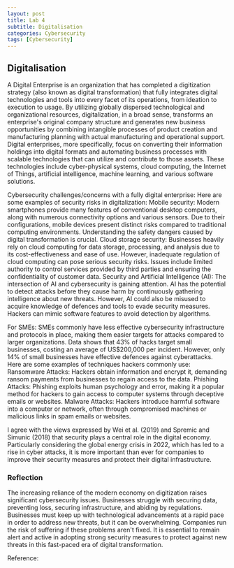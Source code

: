 ```yaml
---
layout: post
title: Lab 4
subtitle: Digitalisation
categories: Cybersecurity
tags: [Cybersecurity]
---
```


## Digitalisation


A Digital Enterprise is an organization that has completed a digitization strategy (also known as digital transformation) that fully integrates digital technologies and tools into every facet of its operations, from ideation to execution to usage.
By utilizing globally dispersed technological and organizational resources, digitalization, in a broad sense, transforms an enterprise's original company structure and generates new business opportunities by combining intangible processes of product creation and manufacturing planning with actual manufacturing and operational support.
Digital enterprises, more specifically, focus on converting their information holdings into digital formats and automating business processes with scalable technologies that can utilize and contribute to those assets. These technologies include cyber-physical systems, cloud computing, the Internet of Things, artificial intelligence, machine learning, and various software solutions.

Cybersecurity challenges/concerns with a fully digital enterprise:
Here are some examples of security risks in digitalization:
Mobile security: Modern smartphones provide many features of conventional desktop computers, along with numerous connectivity options and various sensors. Due to their configurations, mobile devices present distinct risks compared to traditional computing environments. Understanding the safety dangers caused by digital transformation is crucial.
Cloud storage security: Businesses heavily rely on cloud computing for data storage, processing, and analysis due to its cost-effectiveness and ease of use. However, inadequate regulation of cloud computing can pose serious security risks. Issues include limited authority to control services provided by third parties and ensuring the confidentiality of customer data.
Security and Artificial Intelligence (AI): The intersection of AI and cybersecurity is gaining attention. AI has the potential to detect attacks before they cause harm by continuously gathering intelligence about new threats. However, AI could also be misused to acquire knowledge of defences and tools to evade security measures. Hackers can mimic software features to avoid detection by algorithms.

For SMEs:
SMEs commonly have less effective cybersecurity infrastructure and protocols in place, making them easier targets for attacks compared to larger organizations. Data shows that 43% of hacks target small businesses, costing an average of US$200,000 per incident. However, only 14% of small businesses have effective defences against cyberattacks.
Here are some examples of techniques hackers commonly use:
Ransomware Attacks: Hackers obtain information and encrypt it, demanding ransom payments from businesses to regain access to the data.
Phishing Attacks: Phishing exploits human psychology and error, making it a popular method for hackers to gain access to computer systems through deceptive emails or websites.
Malware Attacks: Hackers introduce harmful software into a computer or network, often through compromised machines or malicious links in spam emails or websites.

I agree with the views expressed by Wei et al. (2019) and Spremic and Simunic (2018) that security plays a central role in the digital economy. Particularly considering the global energy crisis in 2022, which has led to a rise in cyber attacks, it is more important than ever for companies to improve their security measures and protect their digital infrastructure.

### Reflection

The increasing reliance of the modern economy on digitization raises significant cybersecurity issues. Businesses struggle with securing data, preventing loss, securing infrastructure, and abiding by regulations. Businesses must keep up with technological advancements at a rapid pace in order to address new threats, but it can be overwhelming. Companies run the risk of suffering if these problems aren't fixed. It is essential to remain alert and active in adopting strong security measures to protect against new threats in this fast-paced era of digital transformation.


Reference:
